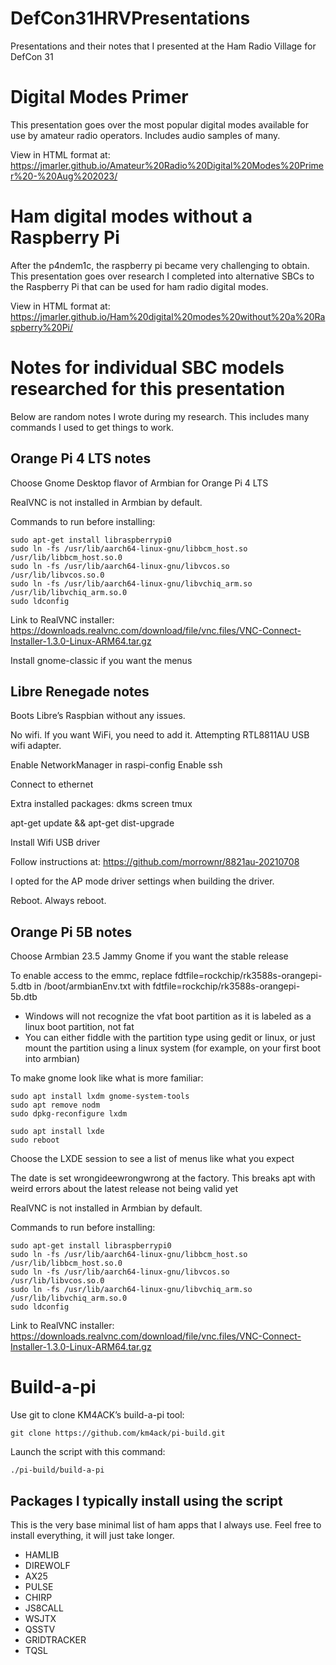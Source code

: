 # DefCon31HRVPresentations
Presentations and their notes that I presented at the Ham Radio Village for DefCon 31

# Digital Modes Primer
This presentation goes over the most popular digital modes available for use by amateur radio operators. Includes audio samples of many.

View in HTML format at: https://jmarler.github.io/Amateur%20Radio%20Digital%20Modes%20Primer%20-%20Aug%202023/

# Ham digital modes without a Raspberry Pi
After the p4ndem1c, the raspberry pi became very challenging to obtain. This presentation goes over research I completed into alternative SBCs to the Raspberry Pi that can be used for ham radio digital modes.

View in HTML format at: https://jmarler.github.io/Ham%20digital%20modes%20without%20a%20Raspberry%20Pi/ 

# Notes for individual SBC models researched for this presentation
Below are random notes I wrote during my research. This includes many commands I used to get things to work. 

## Orange Pi 4 LTS notes

Choose Gnome Desktop flavor of Armbian for Orange Pi 4 LTS

RealVNC is not installed in Armbian by default.

Commands to run before installing:

```
sudo apt-get install libraspberrypi0
sudo ln -fs /usr/lib/aarch64-linux-gnu/libbcm_host.so /usr/lib/libbcm_host.so.0 
sudo ln -fs /usr/lib/aarch64-linux-gnu/libvcos.so /usr/lib/libvcos.so.0
sudo ln -fs /usr/lib/aarch64-linux-gnu/libvchiq_arm.so /usr/lib/libvchiq_arm.so.0
sudo ldconfig
```

Link to RealVNC installer: https://downloads.realvnc.com/download/file/vnc.files/VNC-Connect-Installer-1.3.0-Linux-ARM64.tar.gz

Install gnome-classic if you want the menus

## Libre Renegade notes

Boots Libre’s Raspbian without any issues. 

No wifi. If you want WiFi, you need to add it. Attempting RTL8811AU USB wifi adapter.

Enable NetworkManager in raspi-config
Enable ssh

Connect to ethernet

Extra installed packages:
dkms
screen
tmux

apt-get update && apt-get dist-upgrade

Install Wifi USB driver

Follow instructions at: https://github.com/morrownr/8821au-20210708 

I opted for the AP mode driver settings when building the driver.

Reboot. Always reboot.

## Orange Pi 5B notes

Choose Armbian 23.5 Jammy Gnome if you want the stable release

To enable access to the emmc, replace fdtfile=rockchip/rk3588s-orangepi-5.dtb in /boot/armbianEnv.txt with fdtfile=rockchip/rk3588s-orangepi-5b.dtb
  - Windows will not recognize the vfat boot partition as it is labeled as a linux boot partition, not fat
  - You can either fiddle with the partition type using gedit or linux, or just mount the partition using a linux system (for example, on your first boot into armbian)

To make gnome look like what is more familiar:

```
sudo apt install lxdm gnome-system-tools
sudo apt remove nodm
sudo dpkg-reconfigure lxdm

sudo apt install lxde
sudo reboot
```

Choose the LXDE session to see a list of menus like what you expect

The date is set wrongideewrongwrong at the factory. This breaks apt with weird errors about the latest release not being valid yet

RealVNC is not installed in Armbian by default.

Commands to run before installing:

```
sudo apt-get install libraspberrypi0
sudo ln -fs /usr/lib/aarch64-linux-gnu/libbcm_host.so /usr/lib/libbcm_host.so.0 
sudo ln -fs /usr/lib/aarch64-linux-gnu/libvcos.so /usr/lib/libvcos.so.0
sudo ln -fs /usr/lib/aarch64-linux-gnu/libvchiq_arm.so /usr/lib/libvchiq_arm.so.0
sudo ldconfig
```

Link to RealVNC installer: https://downloads.realvnc.com/download/file/vnc.files/VNC-Connect-Installer-1.3.0-Linux-ARM64.tar.gz

# Build-a-pi
Use git to clone KM4ACK’s build-a-pi tool: 
```
git clone https://github.com/km4ack/pi-build.git
```

Launch the script with this command:
```
./pi-build/build-a-pi
```

## Packages I typically install using the script
This is the very base minimal list of ham apps that I always use. Feel free to install everything, it will just take longer.

- HAMLIB
- DIREWOLF
- AX25
- PULSE
- CHIRP
- JS8CALL
- WSJTX
- QSSTV
- GRIDTRACKER
- TQSL
